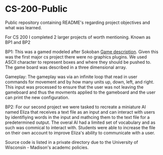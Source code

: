 # CS-200-Public
Public repository containing README's regarding project objectives and what was learned.

For CS 200 I completed 2 larger projects of worth mentioning. Known as BP1 and BP2 


BP1:
This was a gamed modeled after Sokoban [Game description](https://en.wikipedia.org/wiki/Sokoban). Given this was
the first major cs project there were no graphics plugins. We used ASCII character to represent boxes and where
they should be pushed to. The game board was described in a three dimensional array.

Gameplay:
The gameplay was via an infinite loop that read in user commands for movement and by how many units up, down, left,
and right. This input was processed to ensure that the user was not leaving the gameboard and thus the movments
applied to the gameboard and the user can print the new configuration. 

BP2:
For our second project we were tasked to recreate a miniature AI named Eliza that receives a text file as an input
and can interact with users by identifiying words in the input and mathcing them to the text file for a predetermined 
output. The overal AI had a limited set of vocabulary and as such was commical to interact with. Students were able
to increase the file on their own account to improve Eliza's ability to communicate with a user. 

Source code is listed in a private directory due to the University of Wisconsin - Madison's academc policies.
